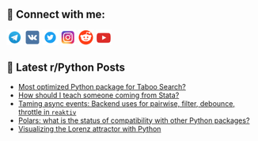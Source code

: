 ## 🔎 Connect with me:
[<img src="https://github.com/bullbesh/bullbesh/blob/main/images/Telegram.png" width="32" height="32" />](https://t.me/bullbesh)
[<img src="https://github.com/bullbesh/bullbesh/blob/main/images/VK.png" width="32" height="32" />](https://vk.com/bullbesh)
[<img src="https://github.com/bullbesh/bullbesh/blob/main/images/Twitter.png" width="32" height="32" />](https://twitter.com/bullbesh1)
[<img src="https://github.com/bullbesh/bullbesh/blob/main/images/Instagram.png" width="32" height="32" />](https://www.instagram.com/bullbesh)
[<img src="https://github.com/bullbesh/bullbesh/blob/main/images/Reddit.png" width="32" height="32" />](https://www.reddit.com/user/bullbesh)
[<img src="https://github.com/bullbesh/bullbesh/blob/main/images/YouTube.png" width="32" height="32" />](https://www.youtube.com/channel/UCtfjRs6uzgq5mfm8S06WTcg)

## 📕 Latest r/Python Posts
<!-- BLOG-POST-LIST:START -->
- [Most optimized Python package for Taboo Search?](https://www.reddit.com/r/Python/comments/1k6vd4j/most_optimized_python_package_for_taboo_search/)
- [How should I teach someone coming from Stata?](https://www.reddit.com/r/Python/comments/1k6unrd/how_should_i_teach_someone_coming_from_stata/)
- [Taming async events: Backend uses for pairwise, filter, debounce, throttle in `reaktiv`](https://www.reddit.com/r/Python/comments/1k6relk/taming_async_events_backend_uses_for_pairwise/)
- [Polars: what is the status of compatibility with other Python packages?](https://www.reddit.com/r/Python/comments/1k6ppc7/polars_what_is_the_status_of_compatibility_with/)
- [Visualizing the Lorenz attractor with Python](https://www.reddit.com/r/Python/comments/1k6pii4/visualizing_the_lorenz_attractor_with_python/)
<!-- BLOG-POST-LIST:END -->
